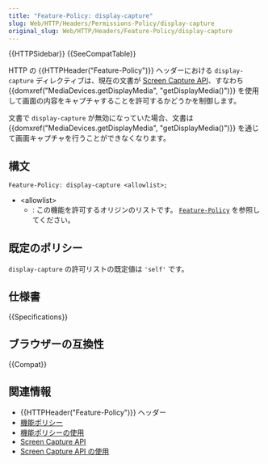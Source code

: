 ```yaml
---
title: "Feature-Policy: display-capture"
slug: Web/HTTP/Headers/Permissions-Policy/display-capture
original_slug: Web/HTTP/Headers/Feature-Policy/display-capture
---
```


{{HTTPSidebar}} {{SeeCompatTable}}

HTTP の {{HTTPHeader("Feature-Policy")}} ヘッダーにおける `display-capture` ディレクティブは、現在の文書が [Screen Capture API](/ja/docs/Web/API/Screen_Capture_API)、すなわち {{domxref("MediaDevices.getDisplayMedia", "getDisplayMedia()")}} を使用して画面の内容をキャプチャすることを許可するかどうかを制御します。

文書で `display-capture` が無効になっていた場合、文書は {{domxref("MediaDevices.getDisplayMedia", "getDisplayMedia()")}} を通じて画面キャプチャを行うことができなくなります。

## 構文

```
Feature-Policy: display-capture <allowlist>;
```

- \<allowlist>
  - : この機能を許可するオリジンのリストです。 [`Feature-Policy`](/ja/docs/Web/HTTP/Headers/Feature-Policy#%E6%A7%8B%E6%96%87) を参照してください。

## 既定のポリシー

`display-capture` の許可リストの既定値は `'self'` です。

## 仕様書

{{Specifications}}

## ブラウザーの互換性

{{Compat}}

## 関連情報

- {{HTTPHeader("Feature-Policy")}} ヘッダー
- [機能ポリシー](/ja/docs/Web/HTTP/Feature_Policy)
- [機能ポリシーの使用](/ja/docs/Web/HTTP/Feature_Policy/Using_Feature_Policy)
- [Screen Capture API](/ja/docs/Web/API/Screen_Capture_API)
- [Screen Capture API の使用](/ja/docs/Web/API/Screen_Capture_API/Using_Screen_Capture)
